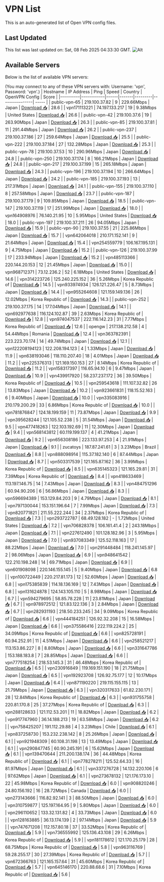 # VPN List

This is an auto-generated list of Open VPN config files.

## Last Updated

This list was last updated on: Sat, 08 Feb 2025 04:33:30 GMT.
![Alt](https://repobeats.axiom.co/api/embed/186b98318ef1479477931607c1ad7d823f12451f.svg "Repobeats analytics image")

## Available Servers

Below is the list of available VPN servers:

(You may connect to any of these VPN servers with: Username: 'vpn', Password: 'vpn'.)
| Hostname | IP Address | Ping | Speed | Country | OpenVPN Config | Score |
|----------|------------|------|-------|---------|----------------| ----- |
| public-vpn-65 | 219.100.37.82 | 9 | 229.66Mbps | Japan | [Download 📥](./configs/server_0_JP.ovpn) | 28.6 |
| vpn171113221 | 74.197.133.217 | 19 | 9.38Mbps | United States | [Download 📥](./configs/server_1_US.ovpn) | 26.6 |
| public-vpn-42 | 219.100.37.6 | 19 | 263.90Mbps | Japan | [Download 📥](./configs/server_2_JP.ovpn) | 26.3 |
| public-vpn-85 | 219.100.37.81 | 11 | 291.44Mbps | Japan | [Download 📥](./configs/server_3_JP.ovpn) | 26.2 |
| public-vpn-237 | 219.100.37.186 | 27 | 259.64Mbps | Japan | [Download 📥](./configs/server_4_JP.ovpn) | 25.5 |
| public-vpn-222 | 219.100.37.184 | 27 | 132.28Mbps | Japan | [Download 📥](./configs/server_5_JP.ovpn) | 25.3 |
| public-vpn-78 | 219.100.37.53 | 10 | 290.96Mbps | Japan | [Download 📥](./configs/server_6_JP.ovpn) | 24.8 |
| public-vpn-250 | 219.100.37.174 | 8 | 166.21Mbps | Japan | [Download 📥](./configs/server_7_JP.ovpn) | 24.8 |
| public-vpn-217 | 219.100.37.199 | 15 | 265.18Mbps | Japan | [Download 📥](./configs/server_8_JP.ovpn) | 24.3 |
| public-vpn-196 | 219.100.37.194 | 10 | 266.64Mbps | Japan | [Download 📥](./configs/server_9_JP.ovpn) | 24.2 |
| public-vpn-185 | 219.100.37.193 | 13 | 217.31Mbps | Japan | [Download 📥](./configs/server_10_JP.ovpn) | 24.1 |
| public-vpn-155 | 219.100.37.110 | 8 | 257.58Mbps | Japan | [Download 📥](./configs/server_11_JP.ovpn) | 23.7 |
| public-vpn-187 | 219.100.37.179 | 9 | 109.85Mbps | Japan | [Download 📥](./configs/server_12_JP.ovpn) | 18.5 |
| public-vpn-147 | 219.100.37.119 | 17 | 251.99Mbps | Japan | [Download 📥](./configs/server_13_JP.ovpn) | 18.0 |
| vpn164908976 | 76.140.21.95 | 10 | 5.95Mbps | United States | [Download 📥](./configs/server_14_US.ovpn) | 18.0 |
| public-vpn-197 | 219.100.37.211 | 26 | 94.05Mbps | Japan | [Download 📥](./configs/server_15_JP.ovpn) | 15.9 |
| public-vpn-90 | 219.100.37.55 | 21 | 225.86Mbps | Japan | [Download 📥](./configs/server_16_JP.ovpn) | 15.7 |
| vpn642064018 | 210.171.152.141 | 9 | 21.64Mbps | Japan | [Download 📥](./configs/server_17_JP.ovpn) | 15.4 |
| vpn254559779 | 106.167.195.131 | 9 | 4.75Mbps | Japan | [Download 📥](./configs/server_18_JP.ovpn) | 15.2 |
| public-vpn-126 | 219.100.37.99 | 17 | 233.94Mbps | Japan | [Download 📥](./configs/server_19_JP.ovpn) | 15.2 |
| vpn485113366 | 220.144.20.153 | 12 | 21.45Mbps | Japan | [Download 📥](./configs/server_20_JP.ovpn) | 15.0 |
| vpn968712371 | 73.12.236.2 | 52 | 6.18Mbps | United States | [Download 📥](./configs/server_21_US.ovpn) | 14.6 |
| vpn314223726 | 125.240.225.152 | 36 | 5.26Mbps | Korea Republic of | [Download 📥](./configs/server_22_KR.ovpn) | 14.5 |
| vpn933974934 | 126.121.226.47 | 5 | 8.73Mbps | Japan | [Download 📥](./configs/server_23_JP.ovpn) | 14.4 |
| vpn955264608 | 121.159.149.136 | 26 | 12.02Mbps | Korea Republic of | [Download 📥](./configs/server_24_KR.ovpn) | 14.3 |
| public-vpn-252 | 219.100.37.175 | 14 | 177.04Mbps | Japan | [Download 📥](./configs/server_25_JP.ovpn) | 14.1 |
| vpn692977638 | 116.124.102.87 | 39 | 2.63Mbps | Korea Republic of | [Download 📥](./configs/server_26_KR.ovpn) | 12.8 |
| vpn974047537 | 222.116.142.23 | 31 | 7.77Mbps | Korea Republic of | [Download 📥](./configs/server_27_KR.ovpn) | 12.6 |
| opengw | 217.138.212.58 | 4 | 54.44Mbps | Romania | [Download 📥](./configs/server_28_RO.ovpn) | 12.4 |
| vpn363782391 | 223.223.70.174 | 14 | 49.74Mbps | Japan | [Download 📥](./configs/server_29_JP.ovpn) | 12.1 |
| vpn122208194123 | 122.208.194.123 | 4 | 1.33Mbps | Japan | [Download 📥](./configs/server_30_JP.ovpn) | 11.9 |
| vpn638193046 | 118.110.207.40 | 18 | 4.01Mbps | Japan | [Download 📥](./configs/server_31_JP.ovpn) | 11.2 |
| vpn225376313 | 121.169.150.153 | 27 | 8.14Mbps | Korea Republic of | [Download 📥](./configs/server_32_KR.ovpn) | 11.2 |
| vpn158317397 | 116.65.94.10 | 6 | 9.47Mbps | Japan | [Download 📥](./configs/server_33_JP.ovpn) | 10.9 |
| vpn439917920 | 58.237.237.172 | 36 | 39.50Mbps | Korea Republic of | [Download 📥](./configs/server_34_KR.ovpn) | 10.5 |
| vpn259543618 | 111.107.32.82 | 26 | 13.83Mbps | Japan | [Download 📥](./configs/server_35_JP.ovpn) | 10.2 |
| vpn923661831 | 118.15.52.163 | 6 | 9.40Mbps | Japan | [Download 📥](./configs/server_36_JP.ovpn) | 10.0 |
| vpn335083916 | 210.179.200.29 | 33 | 6.86Mbps | Korea Republic of | [Download 📥](./configs/server_37_KR.ovpn) | 10.0 |
| vpn781876847 | 124.18.199.159 | 11 | 73.87Mbps | Japan | [Download 📥](./configs/server_38_JP.ovpn) | 9.9 |
| vpn395628244 | 121.105.52.238 | 5 | 31.54Mbps | Japan | [Download 📥](./configs/server_39_JP.ovpn) | 9.5 |
| vpn477418263 | 122.103.192.69 | 11 | 12.30Mbps | Japan | [Download 📥](./configs/server_40_JP.ovpn) | 9.4 |
| vpn568143812 | 60.119.199.137 | 4 | 41.21Mbps | Japan | [Download 📥](./configs/server_41_JP.ovpn) | 9.2 |
| vpn656308186 | 223.133.97.253 | 4 | 21.91Mbps | Japan | [Download 📥](./configs/server_42_JP.ovpn) | 9.1 |
| zucatoys | 187.87.241.61 | 3 | 3.23Mbps | Brazil | [Download 📥](./configs/server_43_BR.ovpn) | 8.8 |
| vpn888098914 | 115.37.182.140 | 6 | 87.44Mbps | Japan | [Download 📥](./configs/server_44_JP.ovpn) | 8.7 |
| vpn503317539 | 121.165.87.162 | 36 | 3.99Mbps | Korea Republic of | [Download 📥](./configs/server_45_KR.ovpn) | 8.5 |
| vpn635145323 | 121.165.29.81 | 31 | 7.39Mbps | Korea Republic of | [Download 📥](./configs/server_46_KR.ovpn) | 8.4 |
| vpn418633469 | 113.197.146.75 | 14 | 7.43Mbps | Japan | [Download 📥](./configs/server_47_JP.ovpn) | 8.3 |
| vpn484751296 | 60.94.90.206 | 6 | 56.86Mbps | Japan | [Download 📥](./configs/server_48_JP.ovpn) | 8.3 |
| vpn596694389 | 153.129.84.203 | 9 | 4.79Mbps | Japan | [Download 📥](./configs/server_49_JP.ovpn) | 8.1 |
| vpn797130044 | 153.151.196.64 | 7 | 7.99Mbps | Japan | [Download 📥](./configs/server_50_JP.ovpn) | 7.3 |
| vpn820771821 | 211.55.222.244 | 34 | 2.37Mbps | Korea Republic of | [Download 📥](./configs/server_51_KR.ovpn) | 7.3 |
| vpn293722787 | 68.49.128.182 | - | 1.72Mbps | United States | [Download 📥](./configs/server_52_US.ovpn) | 7.2 |
| vpn706828378 | 106.161.41.4 | 2 | 243.18Mbps | Japan | [Download 📥](./configs/server_53_JP.ovpn) | 7.1 |
| vpn227612490 | 101.128.182.96 | 3 | 5.95Mbps | Japan | [Download 📥](./configs/server_54_JP.ovpn) | 7.0 |
| vpn937083349 | 125.52.118.163 | 17 | 88.22Mbps | Japan | [Download 📥](./configs/server_55_JP.ovpn) | 7.0 |
| vpn291448484 | 118.241.145.97 | 2 | 98.06Mbps | Japan | [Download 📥](./configs/server_56_JP.ovpn) | 6.9 |
| vpn948641542 | 122.210.198.248 | 14 | 69.71Mbps | Japan | [Download 📥](./configs/server_57_JP.ovpn) | 6.9 |
| vpn601908098 | 220.146.155.145 | 5 | 9.40Mbps | Japan | [Download 📥](./configs/server_58_JP.ovpn) | 6.8 |
| vpn100722449 | 220.217.81.173 | 12 | 52.60Mbps | Japan | [Download 📥](./configs/server_59_JP.ovpn) | 6.8 |
| vpn175385839 | 114.18.136.169 | 12 | 7.43Mbps | Japan | [Download 📥](./configs/server_60_JP.ovpn) | 6.8 |
| vpn131624878 | 124.143.105.110 | 5 | 8.98Mbps | Japan | [Download 📥](./configs/server_61_JP.ovpn) | 6.7 |
| vpn594279695 | 58.85.78.228 | 11 | 23.81Mbps | Japan | [Download 📥](./configs/server_62_JP.ovpn) | 6.7 |
| vpn978972512 | 121.83.122.136 | 3 | 2.84Mbps | Japan | [Download 📥](./configs/server_63_JP.ovpn) | 6.7 |
| vpn282931193 | 218.50.233.245 | 34 | 9.09Mbps | Korea Republic of | [Download 📥](./configs/server_64_KR.ovpn) | 6.6 |
| vpn444184251 | 126.92.32.208 | 15 | 16.58Mbps | Japan | [Download 📥](./configs/server_65_JP.ovpn) | 6.6 |
| vpn375586416 | 222.119.224.2 | 25 | 34.09Mbps | Korea Republic of | [Download 📥](./configs/server_66_KR.ovpn) | 6.6 |
| vpn825728191 | 60.94.252.91 | 11 | 4.51Mbps | Japan | [Download 📥](./configs/server_67_JP.ovpn) | 6.6 |
| vpn258521217 | 113.153.86.227 | 8 | 8.80Mbps | Japan | [Download 📥](./configs/server_68_JP.ovpn) | 6.6 |
| vpn331647786 | 153.188.183.8 | 7 | 28.85Mbps | Japan | [Download 📥](./configs/server_69_JP.ovpn) | 6.6 |
| vpn777518254 | 218.53.145.3 | 31 | 46.48Mbps | Korea Republic of | [Download 📥](./configs/server_70_KR.ovpn) | 6.5 |
| vpn230916849 | 119.169.151.190 | 18 | 21.75Mbps | Japan | [Download 📥](./configs/server_71_JP.ovpn) | 6.5 |
| vpn192923708 | 126.92.75.177 | 12 | 10.17Mbps | Japan | [Download 📥](./configs/server_72_JP.ovpn) | 6.4 |
| vpn871190220 | 219.115.155.115 | 13 | 21.79Mbps | Japan | [Download 📥](./configs/server_73_JP.ovpn) | 6.3 |
| vpn320317633 | 61.82.230.171 | 28 | 12.84Mbps | Korea Republic of | [Download 📥](./configs/server_74_KR.ovpn) | 6.3 |
| vpn931755758 | 220.81.170.8 | 25 | 37.27Mbps | Korea Republic of | [Download 📥](./configs/server_75_KR.ovpn) | 6.3 |
| vpn288128633 | 121.112.53.201 | 11 | 18.82Mbps | Japan | [Download 📥](./configs/server_76_JP.ovpn) | 6.2 |
| vpn917747960 | 36.14.188.213 | 19 | 63.58Mbps | Japan | [Download 📥](./configs/server_77_JP.ovpn) | 6.2 |
| vpn758425207 | 191.112.29.88 | 4 | 3.23Mbps | Chile | [Download 📥](./configs/server_78_CL.ovpn) | 6.1 |
| vpn837258730 | 153.232.238.142 | 8 | 25.26Mbps | Japan | [Download 📥](./configs/server_79_JP.ovpn) | 6.1 |
| vpn921948309 | 60.108.31.198 | 13 | 13.49Mbps | Japan | [Download 📥](./configs/server_80_JP.ovpn) | 6.1 |
| vpn290847745 | 60.90.245.191 | 6 | 15.62Mbps | Japan | [Download 📥](./configs/server_81_JP.ovpn) | 6.1 |
| vpn139470644 | 211.200.138.174 | 36 | 44.48Mbps | Korea Republic of | [Download 📥](./configs/server_82_KR.ovpn) | 6.1 |
| vpn778278211 | 125.52.64.33 | 16 | 81.97Mbps | Japan | [Download 📥](./configs/server_83_JP.ovpn) | 6.1 |
| vpn337276728 | 14.132.220.106 | 6 | 97.62Mbps | Japan | [Download 📥](./configs/server_84_JP.ovpn) | 6.1 |
| vpn273678132 | 121.176.173.10 | 22 | 45.98Mbps | Korea Republic of | [Download 📥](./configs/server_85_KR.ovpn) | 6.0 |
| vpn908820246 | 24.80.156.192 | 16 | 28.72Mbps | Canada | [Download 📥](./configs/server_86_CA.ovpn) | 6.0 |
| vpn273143666 | 116.82.92.141 | 3 | 88.50Mbps | Japan | [Download 📥](./configs/server_87_JP.ovpn) | 6.0 |
| vpn310759877 | 125.197.164.95 | 9 | 5.80Mbps | Japan | [Download 📥](./configs/server_88_JP.ovpn) | 6.0 |
| vpn296110652 | 133.32.131.82 | 4 | 33.73Mbps | Japan | [Download 📥](./configs/server_89_JP.ovpn) | 6.0 |
| vpn128163885 | 36.13.174.139 | 2 | 97.14Mbps | Japan | [Download 📥](./configs/server_90_JP.ovpn) | 5.9 |
| vpn747671208 | 112.157.80.18 | 37 | 33.52Mbps | Korea Republic of | [Download 📥](./configs/server_91_KR.ovpn) | 5.9 |
| vpn736555992 | 125.136.43.108 | 29 | 6.26Mbps | Korea Republic of | [Download 📥](./configs/server_92_KR.ovpn) | 5.9 |
| vpn181178612 | 121.170.25.179 | 28 | 68.75Mbps | Korea Republic of | [Download 📥](./configs/server_93_KR.ovpn) | 5.8 |
| vpn963116769 | 59.28.255.17 | 30 | 27.39Mbps | Korea Republic of | [Download 📥](./configs/server_94_KR.ovpn) | 5.7 |
| vpn672366763 | 121.165.157.64 | 31 | 45.60Mbps | Korea Republic of | [Download 📥](./configs/server_95_KR.ovpn) | 5.7 |
| vpn645146170 | 220.88.68.6 | 31 | 7.10Mbps | Korea Republic of | [Download 📥](./configs/server_96_KR.ovpn) | 5.6 |
